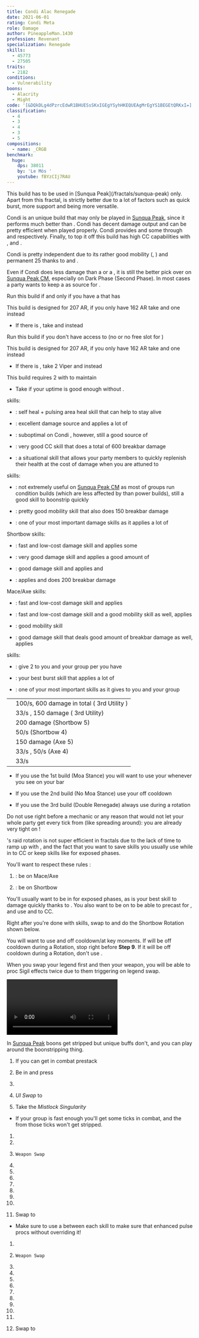 ```yaml
---
title: Condi Alac Renegade
date: 2021-06-01
rating: Condi Meta
role: Damage
author: PineappleMan.1430
profession: Revenant
specialization: Renegade
skills:
  - 45773
  - 27505
traits:
  - 2182
conditions:
  - Vulnerability
boons:
  - Alacrity
  - Might
code: '[&DQkDLg4dPzrcEdwR1BHUESsSKxIGEgYSyhHKEQUEAgMrEgYS1BEGEtQRKxI=]'
classification:
  - 4
  - 3
  - 4
  - 3
  - 5
compositions:
  - name: _CRGB
benchmark:
  huge:
    dps: 38011
    by: 'Le Mós '
    youtube: fBYzCIj7RAU
---
```


<Message>
This build has to be used in [Sunqua Peak](/fractals/sunqua-peak) only. Apart from this fractal, <BuildLink build="Power Renegade" specialization="Renegade"/> is strictly better due to a lot of factors such as quick burst, more support and being more versatile.
</Message>

Condi <Specialization name="Renegade"/> is an unique build that may only be played in [Sunqua Peak](/fractals/sunqua-peak), since it performs much better than <BuildLink build="Power Renegade" specialization="Renegade"/>. Condi <Specialization name="Renegade"/> has decent damage output and can be pretty efficient when played properly. Condi <Specialization name="Renegade"/> provides <Boon name="Alacrity"/> and some <Boon name="Might"/> through <Skill id="45537"/> and <Skill id="44076"/> respectively. Finally, to top it off this build has high CC capabilities with <Skill id="41220"/>, <Skill id="28409"/> and <Skill id="41820"/>.

Condi <Specialization name="Renegade"/> is pretty independent due to its rather good mobility (<Skill id="28029"/>, <Skill id="27917"/>) and permanent 25 <Boon name="Might"/> thanks to <Skill id="44076"/> and <Trait id="1781"/>.

Even if Condi <Specialization name="Renegade"/> does less damage than a <BuildLink build="Condi Firebrand" specialization="Firebrand"/> or a <BuildLink build="Condi Soulbeast" specialization="Soulbeast"/>, it is still the better pick over <BuildLink build="Power Renegade" specialization="Renegade"/> on [Sunqua Peak CM](/fractals/sunqua-peak), especially on Dark Phase (Second Phase). In most cases a party wants to keep a <Specialization name="Renegade"/> as source for <Boon name="Alacrity"/>.

<Divider text="Equipment"/>

<Tabs outlined>
<Tab title="Moa Stance">
Run this build if and only if you have a <Specialization name="Soulbeast"/> that has <Skill id="45970"/>

This build is designed for 207 AR, if you only have 162 AR take <Item id="80616"/> and one <Item id="80002" affix="Seraph"/> instead

<Grid>
<GridItem sm="4">
<Armor weight="Heavy" helmAffix="Viper" helmRune="Nightmare" shouldersAffix="Viper" shouldersRune="Nightmare" coatAffix="Viper" coatRune="Nightmare" glovesAffix="Viper" glovesRune="Nightmare" leggingsAffix="Viper" leggingsRune="Nightmare" bootsAffix="Viper" bootsRune="Nightmare" helmInfusionId="37130" shouldersInfusionId="37130" coatInfusionId="37130" glovesInfusionId="37130" leggingsInfusionId="37130" bootsInfusionId="37130"/>
</GridItem>

<GridItem sm="4">
<Weapons weapon1MainType="Mace" weapon1MainAffix="Viper" weapon1MainSigil1="Earth" weapon1MainSigil1Id="24560" weapon1OffType="Axe" weapon1OffAffix="Viper" weapon1OffSigil="Doom" weapon1OffSigilId="24609" weapon2MainSigil1Id="24560" weapon2MainSigil2Id="24605" weapon2MainType="Shortbow" weapon2MainAffix="Viper" weapon2MainSigil1="Earth" weapon2MainSigil2="Geomancy" weapon1MainInfusion1Id="37130" weapon2MainInfusion1Id="37130" weapon1OffInfusionId="37130" weapon2MainInfusion2Id="37130"/>

<Consumables foodId="91842" utilityId="48916" infusion="Malign +9 Agony Infusion"/>
</GridItem>

<GridItem sm="4">
<BackAndTrinkets backItemAffix="Viper" accessory1Affix="Viper" accessory2Affix="Viper" amuletAffix="Viper" ring1Affix="Viper" ring2Affix="Viper" backItemInfusion1Id="37130" backItemInfusion2Id="37130" accessory1InfusionId="37130" accessory2InfusionId="37130" ring1Infusion1Id="37130" ring1Infusion2Id="37130" ring1Infusion3Id="37130" ring2Infusion1Id="37130" ring2Infusion2Id="37130" ring2Infusion3Id="37130"/>

<Card title="Notes">

- If there is <Instability name="Boon Overload"/>, take <Item id="86997"/> and <Item id="48917"/> instead

</Card>
</GridItem>
</Grid>
</Tab>

<Tab title="no moa stance">
Run this build if you don't have access to <Skill id="45970"/> (no <Specialization name="Soulbeast"/> or no free slot for <Skill id="45970"/>)

This build is designed for 207 AR, if you only have 162 AR take <Item id="80616"/> and one <Item id="80002" affix="Seraph"/> instead

<Grid>
<GridItem sm="4">
<Armor weight="Heavy" helmAffix="Viper" helmRune="Leadership" shouldersAffix="Viper" shouldersRune="Leadership" coatAffix="Viper" coatRune="Leadership" glovesAffix="Viper" glovesRune="Leadership" leggingsAffix="Viper" leggingsRune="Leadership" bootsAffix="Viper" bootsRune="Leadership" helmInfusionId="37130" shouldersInfusionId="37130" coatInfusionId="37130" glovesInfusionId="37130" leggingsInfusionId="37130" bootsInfusionId="37130"/>
</GridItem>

<GridItem sm="4">
<Weapons weapon1MainType="Mace" weapon1MainAffix="Viper" weapon1MainSigil1="Concentration" weapon1MainSigil1Id="72339" weapon1OffType="Axe" weapon1OffAffix="Viper" weapon1OffSigil="Doom" weapon1OffSigilId="24609" weapon2MainSigil1Id="72339" weapon2MainSigil2Id="24605" weapon2MainType="Shortbow" weapon2MainAffix="Viper" weapon2MainSigil1="Concentration" weapon2MainSigil2="Geomancy" weapon1MainInfusion1Id="37130" weapon2MainInfusion1Id="37130" weapon1OffInfusionId="37130" weapon2MainInfusion2Id="37130"/>

<Consumables foodId="91842" utilityId="48916" infusion="Malign +9 Agony Infusion"/>
</GridItem>

<GridItem sm="4">
<BackAndTrinkets backItemAffix="Viper" accessory1Affix="Viper" accessory2Affix="Viper" amuletAffix="Viper" ring1Affix="Seraph" ring2Affix="Seraph" backItemInfusion1Id="37130" backItemInfusion2Id="37130" accessory1InfusionId="37130" accessory2InfusionId="37130" ring1Infusion1Id="37130" ring1Infusion2Id="37130" ring1Infusion3Id="37130" ring2Infusion1Id="37130" ring2Infusion2Id="37130" ring2Infusion3Id="37130"/>

<Card title="Notes">

- If there is <Instability name="Boon Overload"/>, take 2 Viper <Item id="80058"/> <Item id="86997"/> and <Item id="48917"/> instead

</Card>
</GridItem>
</Grid>
</Tab>

<Tab title="Double Renegade">
This build requires 2 <Specialization name="Renegade"/> with <Trait id="2182"/> to maintain <Boon name="Alacrity"/>

<Grid>
<GridItem sm="4">
<Armor weight="Heavy" helmAffix="Viper" helmRune="Nightmare" shouldersAffix="Viper" shouldersRune="Nightmare" coatAffix="Viper" coatRune="Nightmare" glovesAffix="Viper" glovesRune="Nightmare" leggingsAffix="Viper" leggingsRune="Nightmare" bootsAffix="Viper" bootsRune="Nightmare" helmInfusionId="37130" shouldersInfusionId="37130" coatInfusionId="37130" glovesInfusionId="37130" leggingsInfusionId="37130" bootsInfusionId="37130"/>
</GridItem>

<GridItem sm="4">
<Weapons weapon1MainType="Mace" weapon1MainAffix="Viper" weapon1MainSigil1="Earth" weapon1MainSigil1Id="24560" weapon1OffType="Axe" weapon1OffAffix="Viper" weapon1OffSigil="Doom" weapon1OffSigilId="24609" weapon2MainSigil1Id="24560" weapon2MainSigil2Id="24605" weapon2MainType="Shortbow" weapon2MainAffix="Viper" weapon2MainSigil1="Earth" weapon2MainSigil2="Geomancy" weapon1MainInfusion1Id="37130" weapon2MainInfusion1Id="37130" weapon1OffInfusionId="37130" weapon2MainInfusion2Id="37130"/>

<Consumables foodId="86997" utilityId="48917" infusion="Malign +9 Agony Infusion"/>
</GridItem>

<GridItem sm="4">
<BackAndTrinkets backItemAffix="Viper" accessory1Affix="Viper" accessory2Affix="Viper" amuletAffix="Viper" ring1Affix="Viper" ring2Affix="Viper" backItemInfusion1Id="37130" backItemInfusion2Id="37130" accessory1InfusionId="37130" accessory2InfusionId="37130" ring1Infusion1Id="37130" ring1Infusion2Id="37130" ring1Infusion3Id="37130" ring2Infusion1Id="37130" ring2Infusion2Id="37130" ring2Infusion3Id="37130"/>
</GridItem>
</Grid>
</Tab>
</Tabs>

<Divider text="Build"/>

<Grid>
<GridItem sm="7">
<Traits traits1Id="3" traits1="Invocation" traits1SelectedIds="1761,1781,1791" traits2Id="14" traits2="Corruption" traits2SelectedIds="1793,1714,1795" traits3Id="63" traits3="Renegade" traits3SelectedIds="2079,2092,2182"/>
</GridItem>

<GridItem sm="5">
<Card title="Legends">

<Legends legend1Id="41858" legend2Id="28494"/>
</Card>

<Card title="Situational Traits">

- Take <Trait id="1774"/> if your <Boon name="Might"/> uptime is good enough without <Trait id="1781"/>.

</Card>
</GridItem>
</Grid>

<Divider text="Further information"/>

<Grid>
<GridItem sm="7">
<Card title="Key Skills">

<Skill id="41858"/> skills:

- <Skill id="45686"/>: self heal + pulsing area heal skill that can help <Skill id="12498"/> to stay alive

- <Skill id="42949"/>: excellent damage source and applies a lot of <Condition name="Bleeding"/>

- <Skill id="40485"/>: suboptimal on Condi <Specialization name="Renegade"/>, however, still a good source of <Condition name="Vulnerability"/>

- <Skill id="41220"/>: very good CC skill that does a total of 600 breakbar damage

- <Skill id="45773"/>: a situational skill that allows your party members to quickly replenish their health at the cost of damage when you are attuned to <Skill id="41858"/>

<Skill id="28494"/> skills:

- <Skill id="27505"/>: not extremely useful on [Sunqua Peak CM](/fractals/sunqua-peak) as most of groups run condition builds (which are less affected by <Boon name="Protection"/> than power builds), still a good skill to boonstrip quickly

- <Skill id="27917"/>: pretty good mobility skill that also does 150 breakbar damage

- <Skill id="28287"/>: one of your most important damage skills as it applies a lot of <Condition name="Torment"/>

Shortbow skills:

- <Skill id="40175"/>: fast and low-cost damage skill and applies some <Condition name="Bleeding"/>

- <Skill id="41829"/>: very good damage skill and applies a good amount of <Condition name="Torment"/>

- <Skill id="43993"/>: good damage skill and applies <Condition name="Burning"/> and <Condition name="Slow"/>

- <Skill id="41820"/> : applies <Condition name="Burning"/> and does 200 breakbar damage

Mace/Axe skills:

- <Skill id="28357"/>: fast and low-cost damage skill and applies <Condition name="Burning"/>

- <Skill id="27964"/>: fast and low-cost damage skill and a good mobility skill as well, applies <Condition name="Torment"/>

- <Skill id="28029"/>: good mobility skill

- <Skill id="28409"/>: good damage skill that deals good amount of breakbar damage as well, applies <Condition name="Torment"/>

<Specialization name="Renegade"/> skills:

- <Skill id="44076"/>: give 2 <Boon name="Might"/> to you and your group per <SpecialActionKey name="KallasFervor"/> you have

- <Skill id="41294"/>: your best burst skill that applies a lot of <Condition name="Burning"/>

- <Skill id="45537"/>: one of your most important skills as it gives <Boon name="Alacrity"/> to you and your group

</Card>
</GridItem>

<GridItem sm="5">
<Card title="Defiance Bar Damage">

|                                            |                                                                                |
| ------------------------------------------ | ------------------------------------------------------------------------------ |
| <Skill id="41220" size="big" disableText/> | 100/s, 600 damage in total (<Skill id="41858"/> 3rd Utility )                  |
| <Skill id="27917" size="big" disableText/> | 33/s <Condition name="Chilled"/>, 150 damage (<Skill id="28494"/> 3rd Utility) |
| <Skill id="41820" size="big" disableText/> | 200 damage (Shortbow 5)                                                        |
| <Skill id="43993" size="big" disableText/> | 50/s <Condition name="Slow"/> (Shortbow 4)                                     |
| <Skill id="28409" size="big" disableText/> | 150 damage (Axe 5)                                                             |
| <Skill id="28029" size="big" disableText/> | 33/s <Condition name="Chilled"/>, 50/s <Condition name="Slow"/> (Axe 4)        |
| <Skill id="27505" size="big" disableText/> | 33/s <Condition name="Chilled"/>                                               |

</Card>

<Card title="When to use Order From Above">

- If you use the 1st build (Moa Stance) you will want to use your <Skill id="45537"/> whenever you see <Skill id="45970"/> on your bar

- If you use the 2nd build (No Moa Stance) use your <Skill id="45537"/> off cooldown

- If you use the 3rd build (Double Renegade) always use <Skill id="45537"/> during a <Skill id="41858"/> rotation

<Message>
Do not use <Skill id="45537"/> right before a mechanic or any reason that would not let your whole party get every tick from <Skill id="45537"/> (like spreading around): you are already very tight on <Boon name="Alacrity"/>!
</Message>
</Card>
</GridItem>
</Grid>

<Divider text="Rotation / Skill usage"/>

<Grid>
<GridItem sm="6">
<Card title="Information">

<Specialization name="Renegade" text="Condi Renegade"/>'s raid rotation is not super efficient in fractals due to the lack of time to ramp up with <Skill id="28494"/>, and the fact that you want to save skills you usually use while in <Skill id="41858"/> to CC or keep skills like <Skill name="Citadel Bombardment"/> for exposed phases.

You'll want to respect these rules :

1.  <Skill id="41858"/> : be on Mace/Axe

2.  <Skill id="28494"/> : be on Shortbow

You'll usually want to be in <Skill id="41858"/> for exposed phases, as <Skill name="Citadel Bombardment"/> is your best skill to damage quickly thanks to <Condition name="Burning"/>. You also want to be on <Skill id="41858"/> to be able to precast <Skill id="42949"/> for <Condition name="Bleeding"/>, and use <Skill id="41220"/> and <Skill name="Temporal Rift"/> to CC.

Right after you're done with <Skill id="41858"/> skills, swap to <Skill id="28494"/> and do the Shortbow Rotation shown below.

You will want to use <Skill id="45537"/> and <Skill name="Heroic Command"/> off cooldown/at key moments. If <Skill id="45537"/> will be off cooldown during a <Skill id="28494"/> Rotation, stop <Skill name="Embrace The Darkness"/> right before **Step 9**. If it will be off cooldown during a <Skill id="41858"/> Rotation, don't use <Skill id="40485"/>.

When you swap your legend first and then your weapon, you will be able to proc Sigil effects twice due to them triggering on legend swap.
</Card>

<Card title="Raid Golem Rotation">

<Video youtube="fBYzCIj7RAU" caption="by Le Mós "/>
</Card>
</GridItem>

<GridItem sm="6">
<Card title="Precasting">

In [Sunqua Peak](/fractals/sunqua-peak) boons get stripped but unique buffs don't, and you can play around the boonstripping thing.

1.  If you can get in combat prestack <Item id="24609"/>

2.  Be in <Skill id="28134"/> and press <Skill id="26937"/>

3.  <Skill id="45537"/>

4.  _UI Swap_ to <Skill id="28494"/>

5.  Take the _Mistlock Singularity_

- If your group is fast enough you'll get some <Skill id="45537"/> ticks in combat, and the <Boon name="Alacrity"/> from those ticks won't get stripped.

</Card>

<Card title="Mallyx Shortbow Rotation">

1.  <Skill name="Embrace The Darkness"/>

2.  <Skill name="Searing Fissure"/>

3.  `Weapon Swap`

4.  <Skill name="Bloodbane Path"/>

5.  <Skill name="Spiritcrush"/>

6.  <Skill name="Sevenshot"/>

7.  <Skill name="Bloodbane Path"/>

8.  <Skill name="Bloodbane Path"/>

9.  <Skill name="Sevenshot"/>

10. <Skill name="Spiritcrush"/>

11. Swap to <Skill id="41858"/>

- Make sure to use a <Skill id="40497"/> between each skill to make sure that enhanced <Skill id="28287"/> pulse procs without overriding it!

</Card>

<Card title="Kalla Mace Rotation">

1.  <Skill name="Bloodbane Path"/>

2.  `Weapon Swap`

3.  <Skill name="Searing Fissure"/>

4.  <Skill name="Echoing Eruption"/>

5.  <Skill name="Citadel Bombardment"/>

6.  <Skill name="Temporal Rift"/>

7.  <Skill name="Searing Fissure"/>

8.  <Skill name="Searing Fissure"/>

9.  <Skill name="Razorclaws Rage"/>

10. <Skill name="Icerazors Ire"/>

11. <Skill name="Echoing Eruption"/>

12. Swap to <Skill id="28494"/>

</Card>
</GridItem>
</Grid>
